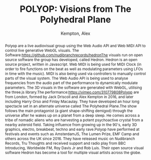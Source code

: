 ---
title: "POLYOP: Visions from The Polyhedral Plane"
abstract: "Polyop are a live audiovisual group using the Web Audio API and Web MIDI API to control live generative WebGL visuals. The Software:https://github.com/nudibranchrecords/hedronThe visuals run on open source software the group has developed, called Hedron. Hedron is an open source project, written in Javascript. Web MIDI is being used for MIDI Clock (in order to fire functions on the beat as well as modulating parameters using LFOs in time with the music). MIDI is also being used via controllers to manually control parts of the visual system. The Web Audio API is being used to analyse frequencies from the audio part of the performance to dynamically modulate parameters. The 3D visuals in the software are generated with WebGL, utilising the three.js library.The performance:https://vimeo.com/310779808Polyop are from London, formed by Jack Driscoll and Alex Kempton in 2016, and later including Harry Orso and Finlay Macaulay. They have developed an hour long spectacle set in an alternate universe called The Polyhedral Plane.The show follows the main protagonist (a giant shape-shifting demigod) through the universe after he wakes up on a planet from a deep sleep. He comes across a tribe of nomadic aliens who are harvesting a potent psychoactive crystal from a nearby asteroid field. Taking influence from growing up in the 90's, early 3D graphics, electro, breakbeat, techno and early rave.Polyop have performed at festivals and events such as AmsterdamJS, The Lumen Prize, EMF Camp and others across the UK since 2016. They have released music on Nudibranch Records, Tru Thoughts and received support and radio play from BBC Introducing, Worldwide FM, Roy Davis Jr and Rob Luis. Their open source visual software Hedron has become a tool for multiple visual artists across the globe."
address: "Trondheim"
booktitle: "Proceedings of the International Web Audio Conference 2019"
editor: "Xambó, Anna and Martín, Sara R. and Roma, Gerard"
month: "December"
publisher: "NTNU"
series: "WAC'19"
pages: ""
ID: "11"
author: "Kempton, Alex"
webAuthor: "Alex Kempton"
track: "Performance"
year: "2019"
tags: year2019
media: ""
pdflink: "/_data/papers/pdf/2019/2019_11.pdf"
ISSN: "2663-5844"
---
